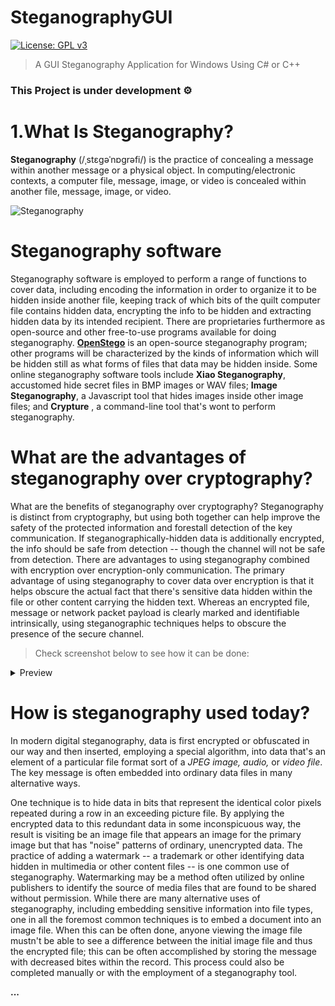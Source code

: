 # SteganographyGUI
[![License: GPL v3](https://img.shields.io/badge/License-GPLv3-blue.svg)](https://www.gnu.org/licenses/gpl-3.0)
> A GUI Steganography Application for Windows Using C# or C++

### This Project is under development ⚙️

# 1.What Is Steganography? 

**Steganography** (/ˌstɛɡəˈnɒɡrəfi/) is the practice of concealing a message within another message or a physical object. In computing/electronic contexts, a computer file, message, image, or video is concealed within another file, message, image, or video.

![Steganography](https://media.wired.com/photos/594db1717c1bde11fe06f341/master/w_120)

# Steganography software
Steganography software is employed to perform a range of functions to cover data, including encoding the information in order to organize it to be hidden inside another file, keeping track of which bits of the quilt computer file contains hidden data, encrypting the info to be hidden and extracting hidden data by its intended recipient. There are proprietaries furthermore as open-source and other free-to-use programs available for doing steganography. **[OpenStego](https://www.openstego.com/)** is an open-source steganography program; other programs will be characterized by the kinds of information which will be hidden still as what forms of files that data may be hidden inside. Some online steganography software tools include **Xiao Steganography**, accustomed hide secret files in BMP images or WAV files; **Image Steganography**, a Javascript tool that hides images inside other image files; and **Crypture** , a command-line tool that's wont to perform steganography.

# What are the advantages of steganography over cryptography?
What are the benefits of steganography over cryptography? Steganography is distinct from cryptography, but using both together can help improve the safety of the protected information and forestall detection of the key communication. If steganographically-hidden data is additionally encrypted, the info should be safe from detection -- though the channel will not be safe from detection. There are advantages to using steganography combined with encryption over encryption-only communication. The primary advantage of using steganography to cover data over encryption is that it helps obscure the actual fact that there's sensitive data hidden within the file or other content carrying the hidden text. Whereas an encrypted file, message or network packet payload is clearly marked and identifiable intrinsically, using steganographic techniques helps to obscure the presence of the secure channel.
> Check screenshot below to see how it can be done:

<details>
<summary>Preview</summary>
  <body>
    <img src="https://www.openstego.com/image/screenshot/01.png">
  </body>
</details>

# How is steganography used today?
In modern digital steganography, data is first encrypted or obfuscated in our way and then inserted, employing a special algorithm, into data that's an element of a particular file format sort of a _JPEG image, audio,_ or _video file_. The key message is often embedded into ordinary data files in many alternative ways. 

One technique is to hide data in bits that represent the identical color pixels repeated during a row in an exceeding picture file. By applying the encrypted data to this redundant data in some inconspicuous way, the result is visiting be an image file that appears an image for the primary image but that has "noise" patterns of ordinary, unencrypted data. 
The practice of adding a watermark -- a trademark or other identifying data hidden in multimedia or other content files -- is one common use of steganography. Watermarking may be a method often utilized by online publishers to identify the source of media files that are found to be shared without permission. While there are many alternative uses of steganography, including embedding sensitive information into file types, one in all the foremost common techniques is to embed a document into an image file. When this can be often done, anyone viewing the image file mustn't be able to see a difference between the initial image file and thus the encrypted file; this can be often accomplished by storing the message with decreased bites within the record. This process could also be completed manually or with the employment of a steganography tool.

**...**
